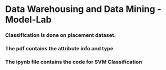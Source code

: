 # Data Warehousing and Data Mining -Model-Lab

### Classification is done on placement dataset.
### The pdf contains the attribute info and type
### The ipynb file contains the code for SVM Classification
